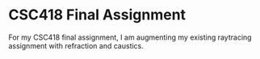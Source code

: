 # CSC418 Final Assignment

For my CSC418 final assignment, I am augmenting my existing raytracing assignment with refraction and caustics.
